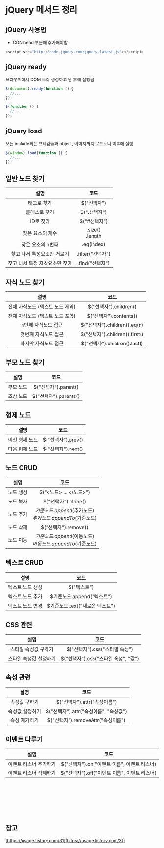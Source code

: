 # jQuery 메서드 정리

## jQuery 사용법

- CDN
  head 부분에 추가해야함

```js
<script src="http://code.jquery.com/jquery-latest.js"></script>
```

## jQuery ready

브라우저에서 DOM 트리 생성하고 난 후에 실행됨

```js
$(document).ready(function () {
  //...
});

$(function () {
  //...
});
```

## jQuery load

모든 include되는 프레임들과 object, 이미지까지 로드도니 이후에 실행

```js
$(window).load(function () {
  //...
});
```

## 일반 노드 찾기

|              설명              |         코드         |
| :----------------------------: | :------------------: |
|          태그로 찾기           |     $("선택자")      |
|         클래스로 찾기          |     $(".선택자")     |
|           ID로 찾기            |     $("#선택자")     |
|        찾은 요소의 개수        | .size() <br> .length |
|       찾은 요소의 n번째        |      .eq(index)      |
|  찾고 나서 특정요소만 거르기   |  .filter("선택자")   |
| 찾고 나서 특정 자식요소만 찾기 |   .find("선택자")    |

## 자식 노드 찾기

|               설명               |              코드              |
| :------------------------------: | :----------------------------: |
| 전체 자식노드 (텍스트 노드 제외) |     $("선택자").children()     |
| 전체 자식노드 (텍스트 노드 포함) |     $("선택자").contents()     |
|       n번째 자식노드 접근        |  $("선택자").children().eq(n)  |
|       첫번째 자식노드 접근       | $("선택자").children().first() |
|       마지막 자식노드 접근       | $("선택자").children().last()  |

## 부모 노드 찾기

|   설명    |         코드          |
| :-------: | :-------------------: |
| 부모 노드 | $("선택자").parent()  |
| 조상 노드 | $("선택자").parents() |

## 형제 노드

|      설명      |        코드        |
| :------------: | :----------------: |
| 이전 형제 노드 | $("선택자").prev() |
| 다음 형제 노드 | $("선택자").next() |

## 노드 CRUD

|   설명    |                              코드                              |
| :-------: | :------------------------------------------------------------: |
| 노드 생성 |                    $("<노드> ... </노드>")                     |
| 노드 복사 |                      $("선택자").clone()                       |
| 노드 추가 | $기준노드.append($추가노드) <br> $추가노드.appendTo($기준노드) |
| 노드 삭제 |                      $("선택자").remove()                      |
| 노드 이동 | $기준노드.append($이동노드) <br> $이동노드.appendTo($기준노드) |

## 텍스트 CRUD

|       설명       |              코드               |
| :--------------: | :-----------------------------: |
| 텍스트 노드 생성 |           $("텍스트")           |
| 텍스트 노드 추가 |   $기준노드.append("텍스트")    |
| 텍스트 노드 변경 | $기준노드.text("새로운 텍스트") |

## CSS 관련

|          설명          |                 코드                 |
| :--------------------: | :----------------------------------: |
|  스타일 속성값 구하기  |    $("선택자").css("스타일 속성")    |
| 스타일 속성값 설정하기 | $("선택자").css("스타일 속성", "값") |

## 속성 관련

|      설명       |                  코드                  |
| :-------------: | :------------------------------------: |
|  속성값 구하기  |      $("선택자").attr("속성이름")      |
| 속성값 설정하기 | $("선택자").attr("속성이름", "속성값") |
|  속성 제거하기  |   $("선택자").removeAttr("속성이름")   |

## 이벤트 다루기

|          설명          |                     코드                      |
| :--------------------: | :-------------------------------------------: |
| 이벤트 리스너 추가하기 | $("선택자").on("이벤트 이름", 이벤트 리스너)  |
| 이벤트 리스너 삭제하기 | $("선택자").off("이벤트 이름", 이벤트 리스너) |

<br><br><br><br><br><br>

## 참고

[https://usage.tistory.com/31](https://usage.tistory.com/31)
